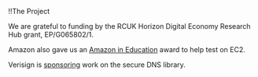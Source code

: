 !!The Project

We are grateful to funding by the RCUK Horizon Digital Economy Research Hub grant, EP/G065802/1.

Amazon also gave us an [Amazon in Education](http://aws.amazon.com/education/) award to help test on EC2.

Verisign is [sponsoring](http://www.cl.cam.ac.uk/news/2011/03/anil-madhavapeddy-wins-verisign-grant/) work on the secure DNS library.

